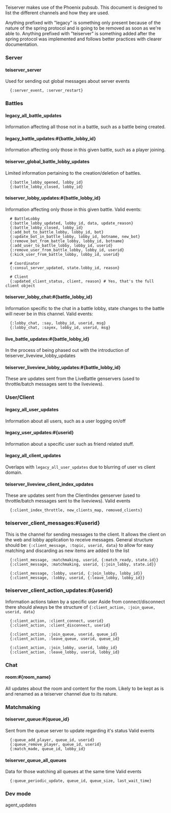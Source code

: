 Teiserver makes use of the Phoenix pubsub. This document is designed to list the different channels and how they are used.

Anything prefixed with "legacy" is something only present because of the nature of the spring protocol and is going to be removed as soon as we're able to.
Anything prefixed with "teiserver" is something added after the spring protocol was implemented and follows better practices with clearer documentation.

### Server
#### teiserver_server
Used for sending out global messages about server events
```
  {:server_event, :server_restart}
```

### Battles
#### legacy_all_battle_updates
Information affecting all those not in a battle, such as a battle being created.

#### legacy_battle_updates:#{battle_lobby_id}
Information affecting only those in this given battle, such as a player joining.

#### teiserver_global_battle_lobby_updates
Limited information pertaining to the creation/deletion of battles.
```
  {:battle_lobby_opened, lobby_id}
  {:battle_lobby_closed, lobby_id}
```

#### teiserver_lobby_updates:#{battle_lobby_id}
Information affecting only those in this given battle.
Valid events:
```
  # BattleLobby
  {:battle_lobby_updated, lobby_id, data, update_reason}
  {:battle_lobby_closed, lobby_id}
  {:add_bot_to_battle_lobby, lobby_id, bot}
  {:update_bot_in_battle_lobby, lobby_id, botname, new_bot}
  {:remove_bot_from_battle_lobby, lobby_id, botname}
  {:add_user_to_battle_lobby, lobby_id, userid}
  {:remove_user_from_battle_lobby, lobby_id, userid}
  {:kick_user_from_battle_lobby, lobby_id, userid}
  
  # Coordinator
  {:consul_server_updated, state.lobby_id, reason}

  # Client
  {:updated_client_status, client, reason} # Yes, that's the full client object
```

#### teiserver_lobby_chat:#{battle_lobby_id}
Information specific to the chat in a battle lobby, state changes to the battle will never be in this channel.
Valid events:
```
  {:lobby_chat, :say, lobby_id, userid, msg}
  {:lobby_chat, :sayex, lobby_id, userid, msg}
```

#### live_battle_updates:#{battle_lobby_id}
In the process of being phased out with the introduction of teiserver_liveview_lobby_updates

#### teiserver_liveview_lobby_updates:#{battle_lobby_id}
These are updates sent from the LiveBattle genservers (used to throttle/batch messages sent to the liveviews).

### User/Client
#### legacy_all_user_updates
Information about all users, such as a user logging on/off

#### legacy_user_updates:#{userid}
Information about a specific user such as friend related stuff.

#### legacy_all_client_updates
Overlaps with `legacy_all_user_updates` due to blurring of user vs client domain.

#### teiserver_liveview_client_index_updates
These are updates sent from the ClientIndex genserver (used to throttle/batch messages sent to the liveviews).
Valid events
```
  {:client_index_throttle, new_clients_map, removed_clients}
```

### teiserver_client_messages:#{userid}
This is the channel for sending messages to the client. It allows the client on the web and lobby application to receive messages.
General structure should be: `{:client_message, :topic, userid, data}` to allow for easy matching and discarding as new items are added to the list
```
  {:client_message, :matchmaking, userid, {:match_ready, state.id}}
  {:client_message, :matchmaking, userid, {:join_lobby, state.id}}

  {:client_message, :lobby, userid, {:join_lobby, lobby_id}}
  {:client_message, :lobby, userid, {:leave_lobby, lobby_id}}
```

### teiserver_client_action_updates:#{userid}
Information actions taken by a specific user
Aside from connect/disconnect there should always be the structure of `{:client_action, :join_queue, userid, data}`
```
  {:client_action, :client_connect, userid}
  {:client_action, :client_disconnect, userid}

  {:client_action, :join_queue, userid, queue_id}
  {:client_action, :leave_queue, userid, queue_id}

  {:client_action, :join_lobby, userid, lobby_id}
  {:client_action, :leave_lobby, userid, lobby_id}
```


### Chat
#### room:#{room_name}
All updates about the room and content for the room. Likely to be kept as is and renamed as a teiserver channel due to its nature.

### Matchmaking
#### teiserver_queue:#{queue_id}
Sent from the queue server to update regarding it's status
Valid events
```
  {:queue_add_player, queue_id, userid}
  {:queue_remove_player, queue_id, userid}
  {:match_made, queue_id, lobby_id}
```

#### teiserver_queue_all_queues
Data for those watching all queues at the same time
Valid events
```
  {:queue_periodic_update, queue_id, queue_size, last_wait_time}
```


### Dev mode
agent_updates